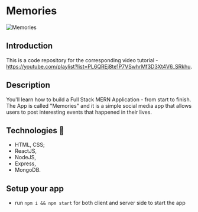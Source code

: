 # Memories

![Memories](https://i.ibb.co/Z8Y0CJv/Screenshot-2020-10-30-at-11-10-04.png)

## Introduction
This is a code repository for the corresponding video tutorial - https://youtube.com/playlist?list=PL6QREj8te1P7VSwhrMf3D3Xt4V6_SRkhu.

## Description

You'll learn how to build a Full Stack MERN Application - from start to finish. The App is called "Memories" and it is a simple social media app that allows users to post interesting events that happened in their lives.

## Technologies 🚀

- HTML, CSS;
- ReactJS, 
- NodeJS, 
- Express, 
- MongoDB. 

## Setup your app

- run ```npm i && npm start``` for both client and server side to start the app
